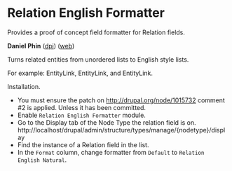 # Relation English Formatter

Provides a proof of concept field formatter for Relation fields.

**Daniel Phin** ([dpi][dpi]) ([web][web])

Turns related entities from unordered lists to English style lists.

For example: EntityLink, EntityLink, and EntityLink.

Installation.

* You must ensure the patch on http://drupal.org/node/1015732 comment #2 is applied. Unless it has been committed.
* Enable `Relation English Formatter` module.
* Go to the Display tab of the Node Type the relation field is on.
  http://localhost/drupal/admin/structure/types/manage/{nodetype}/display
* Find the instance of a Relation field in the list.
* In the `Format` column, change formatter from `Default` to `Relation English Natural`.

[dpi]: http://drupal.org/user/81431 "Drupal.org profile of `dpi`"
[web]: http://danielph.in/ "Daniel Phin"